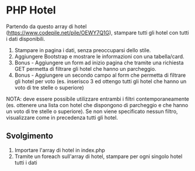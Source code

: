 # PHP Hotel

Partendo da questo array di hotel (https://www.codepile.net/pile/OEWY7Q1G), stampare tutti gli hotel con tutti i dati disponibili.

1. Stampare in pagina i dati, senza preoccuparsi dello stile.
2. Aggiungere Bootstrap e mostrare le informazioni con una tabella/card.
3. Bonus - Aggiungere un form ad inizio pagina che tramite una richiesta GET permetta di filtrare gli hotel che hanno un parcheggio.
4. Bonus - Aggiungere un secondo campo al form che permetta di filtrare gli hotel per voto (es. inserisco 3 ed ottengo tutti gli hotel che hanno un voto di tre stelle o superiore)

NOTA: deve essere possibile utilizzare entrambi i filtri contemporaneamente (es. ottenere una lista con hotel che dispongono di parcheggio e che hanno un voto di tre stelle o superiore). Se non viene specificato nessun filtro, visualizzare come in precedenza tutti gli hotel.

## Svolgimento

1. Importare l'array di hotel in index.php
2. Tramite un foreach sull'array di hotel, stampare per ogni singolo hotel tutti i dati
